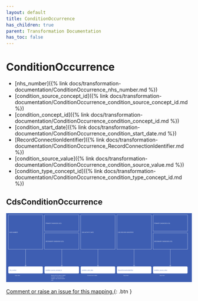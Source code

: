 ```yaml
---
layout: default
title: ConditionOccurrence
has_children: true
parent: Transformation Documentation
has_toc: false
---
```


# ConditionOccurrence
* [nhs_number]({% link docs/transformation-documentation/ConditionOccurrence_nhs_number.md %})
* [condition_source_concept_id]({% link docs/transformation-documentation/ConditionOccurrence_condition_source_concept_id.md %})
* [condition_concept_id]({% link docs/transformation-documentation/ConditionOccurrence_condition_concept_id.md %})
* [condition_start_date]({% link docs/transformation-documentation/ConditionOccurrence_condition_start_date.md %})
* [RecordConnectionIdentifier]({% link docs/transformation-documentation/ConditionOccurrence_RecordConnectionIdentifier.md %})
* [condition_source_value]({% link docs/transformation-documentation/ConditionOccurrence_condition_source_value.md %})
* [condition_type_concept_id]({% link docs/transformation-documentation/ConditionOccurrence_condition_type_concept_id.md %})

## CdsConditionOccurrence
<a href="CdsConditionOccurrence.svg" target="_blank"><img src="CdsConditionOccurrence.svg" /></a>

[Comment or raise an issue for this mapping.](https://github.com/answerdigital/oxford-omop-data-mapper/issues/new?title=CdsConditionOccurrence%20mapping){: .btn }
